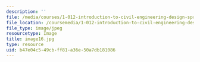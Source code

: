 ```yaml
---
description: ''
file: /media/courses/1-012-introduction-to-civil-engineering-design-spring-2002/b47e04c549cbff81a36e50a7db181086_image16.jpg
file_location: /coursemedia/1-012-introduction-to-civil-engineering-design-spring-2002/b47e04c549cbff81a36e50a7db181086_image16.jpg
file_type: image/jpeg
resourcetype: Image
title: image16.jpg
type: resource
uid: b47e04c5-49cb-ff81-a36e-50a7db181086
---
```

